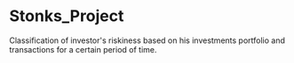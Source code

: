 # Stonks_Project
Classification of investor's riskiness based on his investments portfolio and transactions for a certain period of time.
